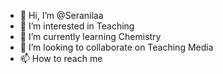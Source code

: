 - 👋 Hi, I’m @Seranilaa
- 👀 I’m interested in Teaching
- 🌱 I’m currently learning Chemistry
- 💞️ I’m looking to collaborate on Teaching Media
- 📫 How to reach me 

<!---
Seranilaa/Seranilaa is a ✨ special ✨ repository because its `README.md` (this file) appears on your GitHub profile.
You can click the Preview link to take a look at your changes.
--->
